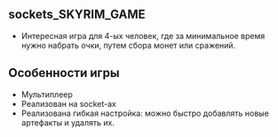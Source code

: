 ## sockets_SKYRIM_GAME
- Интересная игра для 4-ых человек, где за минимальное время нужно набрать очки, путем сбора монет или сражений.

## Особенности игры
* Мультиплеер
* Реализован на socket-ах
* Реализована гибкая настройка: можно быстро добавлять новые артефакты и удалять их.
